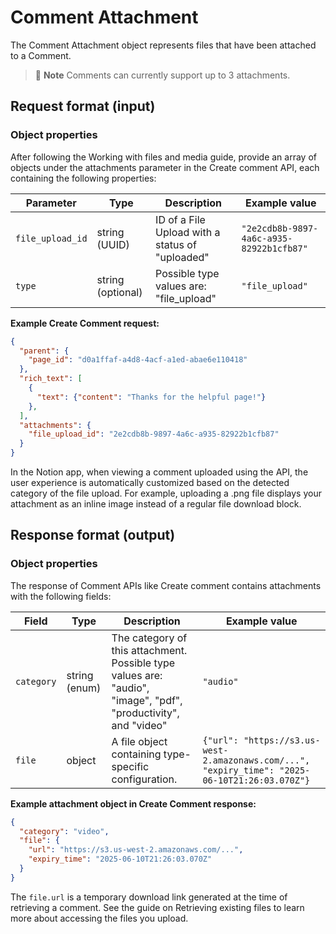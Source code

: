 # Comment Attachment

The Comment Attachment object represents files that have been attached to a Comment.

> 📘 **Note**
> Comments can currently support up to 3 attachments.

## Request format (input)

### Object properties

After following the Working with files and media guide, provide an array of objects under the attachments parameter in the Create comment API, each containing the following properties:

| Parameter | Type | Description | Example value |
|-----------|------|-------------|---------------|
| `file_upload_id` | string (UUID) | ID of a File Upload with a status of "uploaded" | `"2e2cdb8b-9897-4a6c-a935-82922b1cfb87"` |
| `type` | string (optional) | Possible type values are: "file_upload" | `"file_upload"` |

**Example Create Comment request:**

```json
{
  "parent": {
    "page_id": "d0a1ffaf-a4d8-4acf-a1ed-abae6e110418"
  },
  "rich_text": [
    {
      "text": {"content": "Thanks for the helpful page!"}
    },
  ],
  "attachments": {
    "file_upload_id": "2e2cdb8b-9897-4a6c-a935-82922b1cfb87"
  }
}
```

In the Notion app, when viewing a comment uploaded using the API, the user experience is automatically customized based on the detected category of the file upload. For example, uploading a .png file displays your attachment as an inline image instead of a regular file download block.

## Response format (output)

### Object properties

The response of Comment APIs like Create comment contains attachments with the following fields:

| Field | Type | Description | Example value |
|-------|------|-------------|---------------|
| `category` | string (enum) | The category of this attachment. Possible type values are: "audio", "image", "pdf", "productivity", and "video" | `"audio"` |
| `file` | object | A file object containing type-specific configuration. | `{"url": "https://s3.us-west-2.amazonaws.com/...", "expiry_time": "2025-06-10T21:26:03.070Z"}` |

**Example attachment object in Create Comment response:**

```json
{
  "category": "video",
  "file": {
    "url": "https://s3.us-west-2.amazonaws.com/...",
    "expiry_time": "2025-06-10T21:26:03.070Z"
  }
}
```

The `file.url` is a temporary download link generated at the time of retrieving a comment. See the guide on Retrieving existing files to learn more about accessing the files you upload.